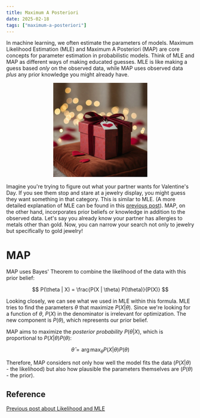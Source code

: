 ```yaml
---
title: Maximum A Posteriori 
date: 2025-02-18
tags: ["maximum-a-posteriori"]
---
```


In machine learning, we often estimate the parameters of models. Maximum Likelihood Estimation (MLE) and Maximum A Posteriori (MAP) are core concepts for parameter estimation in probabilistic models.  Think of MLE and MAP as different ways of making educated guesses. MLE is like making a guess based *only* on the observed data, while MAP uses observed data *plus* any prior knowledge you might already have.

<div style="text-align: center;">
    <img src="./giftbox.jpg" alt="image for understanding MAP" style="max-width:50%; height:auto;">
</div>

Imagine you're trying to figure out what your partner wants for Valentine's Day. If you see them stop and stare at a jewelry display, you might guess they want something in that category. This is similar to MLE. (A more detailed explanation of MLE can be found in this <a href="../likelihood_MLE/likelihood_MLE.md">previous post</a>).  MAP, on the other hand, incorporates prior beliefs or knowledge in addition to the observed data. Let's say you already know your partner has allergies to metals other than gold. Now, you can narrow your search not only to jewelry but specifically to gold jewelry!


# MAP
MAP uses Bayes' Theorem to combine the likelihood of the data with this prior belief:

$$ P(\theta | X) = \frac{P(X | \theta) P(\theta)}{P(X)} $$

Looking closely, we can see what we used in MLE within this formula. MLE tries to find the parameters $\theta$ that maximize $P(X|\theta)$. Since we're looking for a function of $\theta$, $P(X)$ in the denominator is irrelevant for optimization. The new component is $P(\theta)$, which represents our prior belief.


MAP aims to maximize the *posterior probability* $P(\theta | X)$, which is proportional to $P(X|\theta) P(\theta)$:

$$ \hat{\theta} = \arg\max_{\theta} P(X | \theta) P(\theta) $$

Therefore, MAP considers not only how well the model fits the data ($P(X | \theta)$ - the likelihood) but also how plausible the parameters themselves are ($P(\theta)$ - the prior).

## Reference
 <a href="../likelihood_MLE/likelihood_MLE.md">Previous post about Likelihood and MLE</a>